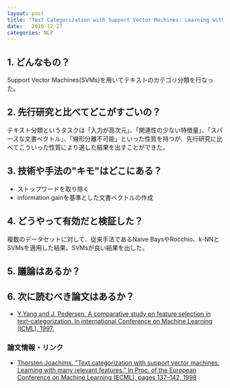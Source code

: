 ```yaml
---
layout: post
title: "Text Categorization with Support Vector Machines: Learning with Many Relavant Features"
date:   2016-12-27
categories: NLP
---
```


## 1. どんなもの？

Support Vector Machines(SVMs)を用いてテキストのカテゴリ分類を行なった。

## 2. 先行研究と比べてどこがすごいの？

テキスト分類というタスクは「入力が高次元」、「関連性の少ない特徴量」、「スパースな文書ベクトル」、「線形分離不可能」といった性質を持つが、先行研究に比べてこういった性質により適した結果を出すことができた。

## 3. 技術や手法の"キモ"はどこにある？

* ストップワードを取り除く
* information gainを基準とした文書ベクトルの作成

## 4. どうやって有効だと検証した？

複数のデータセットに対して、従来手法であるNaive BaysやRocchio、k-NNとSVMsを適用した結果、SVMsが良い結果を出した。

## 5. 議論はあるか？

## 6. 次に読むべき論文はあるか？

* [Y.Yang and J. Pedersen. A comparative study on feature selection in text-categorization. In international Conference on Machine Learning (ICML), 1997.]()

### 論文情報・リンク

* [Thorsten Joachims. "Text categorization with support vector machines: Learning with many relevant features." In Proc. of the European Conference on Machine Learning (ECML), pages 137–142, 1998](http://www.cs.cornell.edu/people/tj/publications/joachims_98a.pdf)

